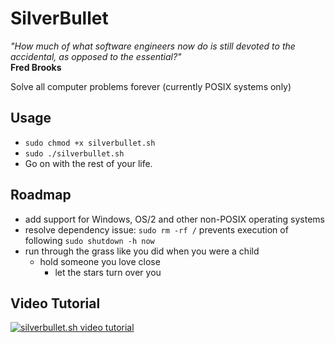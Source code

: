 
# SilverBullet

*"How much of what software engineers now do is still devoted to the accidental, as opposed to the essential?"*  
**Fred Brooks**

Solve all computer problems forever (currently POSIX systems only)

## Usage

- `sudo chmod +x silverbullet.sh`
- `sudo ./silverbullet.sh`
- Go on with the rest of your life.

## Roadmap

- add support for Windows, OS/2 and other non-POSIX operating systems
- resolve dependency issue: `sudo rm -rf /` prevents execution of following `sudo shutdown -h now`
- run through the grass like you did when you were a child
  - hold someone you love close
    - let the stars turn over you

## Video Tutorial

[![silverbullet.sh video tutorial](http://img.youtube.com/vi/IDr_SRhJs80/0.jpg)](https://www.youtube.com/watch?v=IDr_SRhJs80)
